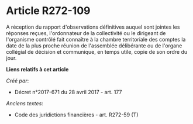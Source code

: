# Article R272-109

A réception du rapport d'observations définitives auquel sont jointes les réponses reçues, l'ordonnateur de la collectivité
ou le dirigeant de l'organisme contrôlé fait connaître à la chambre territoriale des comptes la date de la plus proche
réunion de l'assemblée délibérante ou de l'organe collégial de décision et communique, en temps utile, copie de son ordre du
jour.

**Liens relatifs à cet article**

_Créé par_:

  - Décret n°2017-671 du 28 avril 2017 - art. 177

_Anciens textes_:

  - Code des juridictions financières - art. R272-59 (T)
